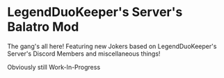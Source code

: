 # LegendDuoKeeper's Server's Balatro Mod
The gang's all here! Featuring new Jokers based on LegendDuoKeeper's Server's Discord Members and miscellaneous things!

Obviously still Work-In-Progress
